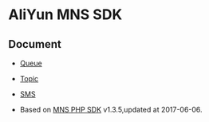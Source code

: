 # AliYun MNS SDK

## Document

- [Queue](https://help.aliyun.com/document_detail/32398.html)

- [Topic](https://help.aliyun.com/document_detail/32415.html)

- [SMS](https://help.aliyun.com/document_detail/51929.html)

- Based on [MNS PHP SDK](https://help.aliyun.com/document_detail/32381.html) v1.3.5,updated at 2017-06-06.

